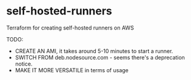 # self-hosted-runners
Terraform for creating self-hosted runners on AWS

TODO:
- CREATE AN AMI, it takes around 5-10 minutes to start a runner.
- SWITCH FROM deb.nodesource.com - seems there's a deprecation notice.
- MAKE IT MORE VERSATILE in terms of usage